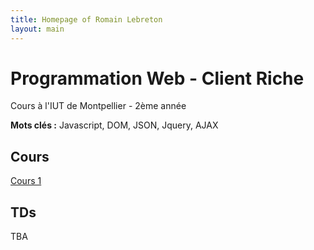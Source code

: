```yaml
---
title: Homepage of Romain Lebreton
layout: main
---
```


# Programmation Web - Client Riche
Cours à l'IUT de Montpellier - 2ème année

**Mots clés :** Javascript, DOM, JSON, Jquery, AJAX

## Cours
[Cours 1](Cours1.html)

## TDs
TBA
